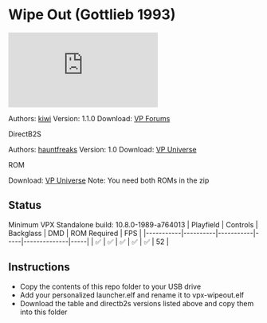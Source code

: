 # Wipe Out (Gottlieb 1993)

![Table Preview](https://www.vpforums.org/index.php?s=3f1fe8815d9e3bf83b91648c8dc85e20&app=downloads&module=display&section=screenshot&record=73029&id=14171&full=1)

Authors: [kiwi](https://www.vpforums.org/index.php?s=3f1fe8815d9e3bf83b91648c8dc85e20&showuser=30913)
Version: 1.1.0
Download: [VP Forums](https://www.vpforums.org/index.php?app=downloads&showfile=14171)

DirectB2S

Authors: [hauntfreaks](https://vpuniverse.com/profile/5216-hauntfreaks/)
Version: 1.0
Download: [VP Universe](https://vpuniverse.com/files/file/14183-wipe-out-gottlieb-1993-b2s-with-full-dmd/)

ROM

Download: [VP Universe](https://vpuniverse.com/applications/core/interface/file/attachment.php?id=39631&key=24ca977f8455be743648517625cf9faf)
Note: You need both ROMs in the zip

## Status 

Minimum VPX Standalone build: 10.8.0-1989-a764013
| Playfield | Controls | Backglass | DMD | ROM Required | FPS | 
|-----------|----------|-----------|-----|--------------|-----|
| :white_check_mark: | :white_check_mark: | :white_check_mark: | :white_check_mark: | :white_check_mark: | 52 |

## Instructions

- Copy the contents of this repo folder to your USB drive
- Add your personalized launcher.elf and rename it to vpx-wipeout.elf
- Download the table and directb2s versions listed above and copy them into this folder